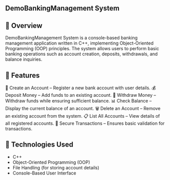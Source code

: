 ## DemoBankingManagement System
## 📌 Overview
DemoBankingManagement System is a console-based banking management application written in C++, implementing Object-Oriented Programming (OOP) principles. The system allows users to perform basic banking operations such as account creation, deposits, withdrawals, and balance inquiries.

## 🚀 Features
🏦 Create an Account – Register a new bank account with user details.
💰 Deposit Money – Add funds to an existing account.
💸 Withdraw Money – Withdraw funds while ensuring sufficient balance.
📊 Check Balance – Display the current balance of an account.
🗑 Delete an Account – Remove an existing account from the system.
📋 List All Accounts – View details of all registered accounts.
🔐 Secure Transactions – Ensures basic validation for transactions.
## 🔧 Technologies Used
- C++
- Object-Oriented Programming (OOP)
- File Handling (for storing account details)
- Console-Based User Interface

